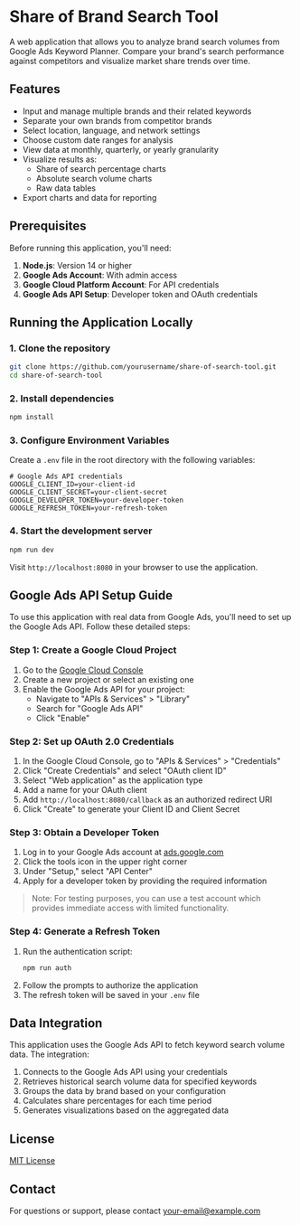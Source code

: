 
# Share of Brand Search Tool

A web application that allows you to analyze brand search volumes from Google Ads Keyword Planner. Compare your brand's search performance against competitors and visualize market share trends over time.

## Features

- Input and manage multiple brands and their related keywords
- Separate your own brands from competitor brands
- Select location, language, and network settings
- Choose custom date ranges for analysis
- View data at monthly, quarterly, or yearly granularity
- Visualize results as:
  - Share of search percentage charts
  - Absolute search volume charts
  - Raw data tables
- Export charts and data for reporting

## Prerequisites

Before running this application, you'll need:

1. **Node.js**: Version 14 or higher
2. **Google Ads Account**: With admin access
3. **Google Cloud Platform Account**: For API credentials
4. **Google Ads API Setup**: Developer token and OAuth credentials

## Running the Application Locally

### 1. Clone the repository

```bash
git clone https://github.com/yourusername/share-of-search-tool.git
cd share-of-search-tool
```

### 2. Install dependencies

```bash
npm install
```

### 3. Configure Environment Variables

Create a `.env` file in the root directory with the following variables:

```
# Google Ads API credentials
GOOGLE_CLIENT_ID=your-client-id
GOOGLE_CLIENT_SECRET=your-client-secret
GOOGLE_DEVELOPER_TOKEN=your-developer-token
GOOGLE_REFRESH_TOKEN=your-refresh-token
```

### 4. Start the development server

```bash
npm run dev
```

Visit `http://localhost:8080` in your browser to use the application.

## Google Ads API Setup Guide

To use this application with real data from Google Ads, you'll need to set up the Google Ads API. Follow these detailed steps:

### Step 1: Create a Google Cloud Project

1. Go to the [Google Cloud Console](https://console.cloud.google.com/)
2. Create a new project or select an existing one
3. Enable the Google Ads API for your project:
   - Navigate to "APIs & Services" > "Library"
   - Search for "Google Ads API"
   - Click "Enable"

### Step 2: Set up OAuth 2.0 Credentials

1. In the Google Cloud Console, go to "APIs & Services" > "Credentials"
2. Click "Create Credentials" and select "OAuth client ID"
3. Select "Web application" as the application type
4. Add a name for your OAuth client
5. Add `http://localhost:8080/callback` as an authorized redirect URI
6. Click "Create" to generate your Client ID and Client Secret

### Step 3: Obtain a Developer Token

1. Log in to your Google Ads account at [ads.google.com](https://ads.google.com)
2. Click the tools icon in the upper right corner
3. Under "Setup," select "API Center"
4. Apply for a developer token by providing the required information

> Note: For testing purposes, you can use a test account which provides immediate access with limited functionality.

### Step 4: Generate a Refresh Token

1. Run the authentication script:
   ```bash
   npm run auth
   ```
2. Follow the prompts to authorize the application
3. The refresh token will be saved in your `.env` file

## Data Integration

This application uses the Google Ads API to fetch keyword search volume data. The integration:

1. Connects to the Google Ads API using your credentials
2. Retrieves historical search volume data for specified keywords
3. Groups the data by brand based on your configuration
4. Calculates share percentages for each time period
5. Generates visualizations based on the aggregated data

## License

[MIT License](LICENSE)

## Contact

For questions or support, please contact [your-email@example.com](mailto:your-email@example.com)
